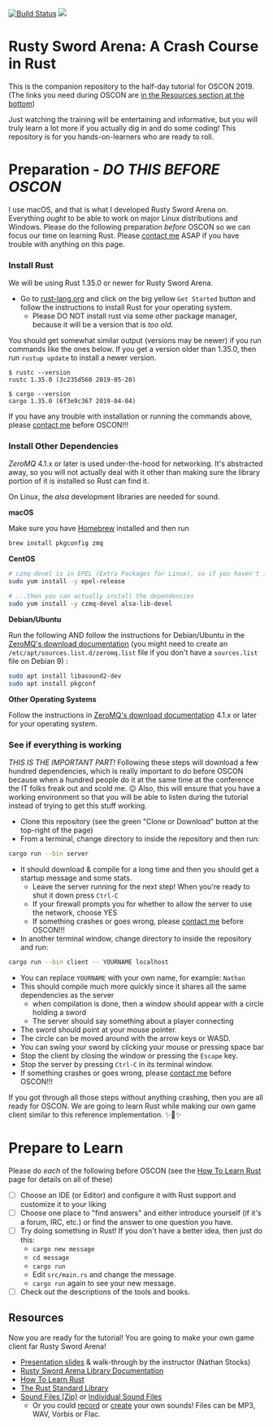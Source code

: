 [![Build Status](https://travis-ci.org/CleanCut/rusty_sword_arena.svg?branch=master)](https://travis-ci.org/CleanCut/rusty_sword_arena)
[![](http://meritbadge.herokuapp.com/rusty_sword_arena)](https://crates.io/crates/rusty_sword_arena)

# Rusty Sword Arena: A Crash Course in Rust

This is the companion repository to the half-day tutorial for OSCON 2019. (The links you need
during OSCON are 
[in the Resources section at the bottom](https://github.com/cleancut/rusty_sword_arena#resources))

Just watching the training will be entertaining and informative, but you will truly learn a lot more if you actually
dig in and do some coding!  This repository is for you hands-on-learners who are ready to roll.

# Preparation - **_DO THIS BEFORE OSCON_**

I use macOS, and that is what I developed Rusty Sword Arena on.  Everything _ought_ to be able to work on major Linux 
distributions and Windows. Please do the following preparation _before_ OSCON so we can focus our time on 
learning Rust.  Please [contact me](mailto:nathan.stocks@gmail.com) ASAP if you
have trouble with anything on this page.

### Install Rust

We will be using Rust 1.35.0 or newer for Rusty Sword Arena.

- Go to [rust-lang.org](https://rust-lang.org) and click on the big yellow `Get Started` 
  button and follow the instructions to install Rust for your operating system.
  - Please DO NOT install rust via some other package manager, because it will be a version that is _too old_.

You should get somewhat similar output (versions may be newer) if you run commands like the ones below.  If you get a
version older than 1.35.0, then run `rustup update` to install a newer version.
 
```shell
$ rustc --version
rustc 1.35.0 (3c235d560 2019-05-20)

$ cargo --version
cargo 1.35.0 (6f3e9c367 2019-04-04)
```

If you have any trouble with installation or running the commands above, please
[contact me](mailto:nathan.stocks@gmail.com) before OSCON!!!

### Install Other Dependencies

*ZeroMQ* 4.1.x or later is used under-the-hood for networking.  It's abstracted away, so you will
not actually deal with it other than making sure the library portion of it is installed so Rust can
find it.

On Linux, the *alsa* development libraries are needed for sound.

**macOS**

Make sure you have [Homebrew](https://brew.sh/) installed and then run
```bash
brew install pkgconfig zmq
```

**CentOS**

```bash
# czmq-devel is in EPEL (Extra Packages for Linux), so if you haven't installed it, do
sudo yum install -y epel-release

# ...then you can actually install the dependencies
sudo yum install -y czmq-devel alsa-lib-devel
```

**Debian/Ubuntu**

Run the following AND follow the instructions for Debian/Ubuntu in the
[ZeroMQ's download documentation](http://zeromq.org/area:download) (you might need to create an
`/etc/apt/sources.list.d/zeromq.list` file if you don't have a `sources.list` file on Debian 9) :

```bash
sudo apt install libasound2-dev
sudo apt install pkgconf
```

**Other Operating Systems**

Follow the instructions in
[ZeroMQ's download documentation](http://zeromq.org/area:download) 4.1.x or later for your operating system.

### See if everything is working

_*THIS IS THE IMPORTANT PART!*_  Following these steps will download a few hundred dependencies,
which is really important to do before OSCON because when a hundred people do it at the same time at
the conference the IT folks freak out and scold me. :wink:  Also, this will ensure that you have a
working environment so that you will be able to listen during the tutorial instead of trying to get
this stuff working.

- Clone this repository (see the green "Clone or Download" button at the top-right of the page)
- From a terminal, change directory to inside the repository and then run:
```bash
cargo run --bin server
```
- It should download & compile for a long time and then you should get a startup message and some
  stats.
  - Leave the server running for the next step!  When you're ready to shut it down press `Ctrl-C`
  - If your firewall prompts you for whether to allow the server to use the network, choose YES
  - If something crashes or goes wrong, please [contact me](mailto:nathan.stocks@gmail.com) before
    OSCON!!!
- In another terminal window, change directory to inside the repository and run:
```bash
cargo run --bin client -- YOURNAME localhost
```
  - You can replace `YOURNAME` with your own name, for example: `Nathan`
  - This should compile much more quickly since it shares all the same dependencies as the server
    - when compilation is done, then a window should appear with a circle holding a sword
    - The server should say something about a player connecting
  - The sword should point at your mouse pointer.
  - The circle can be moved around with the arrow keys or WASD.
  - You can swing your sword by clicking your mouse or pressing space bar
  - Stop the client by closing the window or pressing the `Escape` key.
  - Stop the server by pressing `Ctrl-C` in its terminal window.
  - If something crashes or goes wrong, please [contact me](mailto:nathan.stocks@gmail.com) before OSCON!!!

If you got through all those steps without anything crashing, then you are all ready for OSCON. We
are going to learn Rust while making our own game client similar to this reference implementation.
✨🎉✨

# Prepare to Learn

Please do *each* of the following before OSCON (see the 
[How To Learn Rust](https://github.com/CleanCut/rusty_sword_arena/blob/master/HowToLearnRust.md)
page for details on all of these)
- [ ] Choose an IDE (or Editor) and configure it with Rust support and customize it to your liking
- [ ] Choose one place to "find answers" and either introduce yourself (if it's a forum, IRC, etc.)
  or find the answer to one question you have.
- [ ] Try doing something in Rust!  If you don't have a better idea, then just do this:
  - `cargo new message`
  - `cd message`
  - `cargo run`
  - Edit `src/main.rs` and change the message.
  - `cargo run` again to see your new message.
- [ ] Check out the descriptions of the tools and books. 

## Resources

Now you are ready for the tutorial! You are going to make your own game client far Rusty Sword Arena!

- [Presentation slides](https://agileperception.com/static/rustyswordarena2019.pdf) & walk-through
  by the instructor (Nathan Stocks)
- [Rusty Sword Arena Library Documentation](https://agileperception.com/doc/rusty_sword_arena/)
- [How To Learn Rust](https://github.com/CleanCut/rusty_sword_arena/blob/master/HowToLearnRust.md)
- [The Rust Standard Library](https://doc.rust-lang.org/std/)
- [Sound Files (Zip)](https://agileperception.com/static/rustyswordarena_media.zip)
  or [Individual Sound Files](https://github.com/CleanCut/rusty_sword_arena/tree/master/media)
  - Or you could [record](https://www.audacityteam.org/) or [create](https://www.bfxr.net/)
    your own sounds!  Files can be MP3, WAV, Vorbis or Flac.

<!--
Oh, and if you need to ~~cheat~~ catch up, [here is the "blade" repo](https://github.com/CleanCut/blade) 
with a tag for each stage of the client we're going to build during the tutorial.
-->
